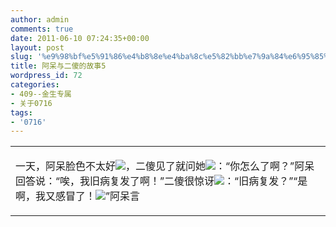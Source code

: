 ```yaml
---
author: admin
comments: true
date: 2011-06-10 07:24:35+00:00
layout: post
slug: '%e9%98%bf%e5%91%86%e4%b8%8e%e4%ba%8c%e5%82%bb%e7%9a%84%e6%95%85%e4%ba%8b5'
title: 阿呆与二傻的故事5
wordpress_id: 72
categories:
- 409--金生专属
- 关于0716
tags:
- '0716'
---
```


<table cellpadding="0" cellspacing="0" id="blogContentTable" >
<tbody >
<tr >

<td valign="top" >





一天，阿呆脸色不太好![](http://ctc.qzs.qq.com/qzone/em/e125.gif)，二傻见了就问她![](http://ctc.qzs.qq.com/qzone/em/e100.gif)：“你怎么了啊？”阿呆回答说：“唉，我旧病复发了啊！”二傻很惊讶![](http://ctc.qzs.qq.com/qzone/em/e114.gif)：“旧病复发？”“是啊，我又感冒了！![](http://ctc.qzs.qq.com/qzone/em/e164.gif)”阿呆言




</td>
</tr>
</tbody>
</table>

